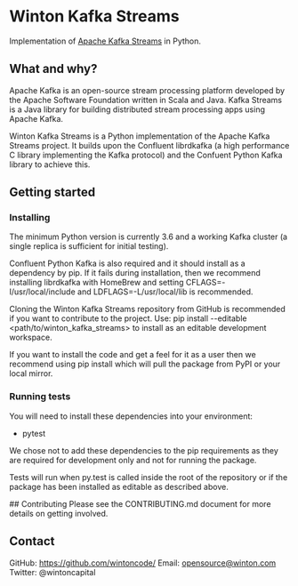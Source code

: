 # Winton Kafka Streams

Implementation of [Apache Kafka Streams](https://kafka.apache.org/documentation/streams/) in Python. 

## What and why?
Apache Kafka is an open-source stream processing platform developed
by the Apache Software Foundation written in Scala and Java. Kafka
Streams is a Java library for building distributed stream processing
apps using Apache Kafka. 

Winton Kafka Streams is a Python implementation of the Apache Kafka
Streams project. It builds upon the Confluent librdkafka (a high
performance C library implementing the Kafka protocol) and the
Confuent Python Kafka library to achieve this. 

## Getting started

### Installing
The minimum Python version is currently 3.6 and a working Kafka
cluster (a single replica is sufficient for initial testing).

Confluent Python Kafka is also required and it should install
as a dependency by pip. If it fails during installation, 
then we recommend installing librdkafka with HomeBrew and setting 
CFLAGS=-I/usr/local/include and LDFLAGS=-L/usr/local/lib is
recommended. 

Cloning the Winton Kafka Streams repository from GitHub is
recommended if you want to contribute to the project. Use: 
pip install --editable <path/to/winton_kafka_streams>
to install as an editable development workspace. 

If you want to install the code and get a feel for it as a user then
we recommend using pip install which will pull the package from PyPI
or your local mirror. 

### Running tests
You will need to install these dependencies into your environment:
 * pytest
 
We chose not to add these dependencies to the pip requirements as they
are required for development only and not for running the package. 

Tests will run when py.test is called inside the root of the repository or 
if the package has been installed as editable as described above. 

## Contributing
Please see the CONTRIBUTING.md document for more details on getting involved. 

## Contact
GitHub: https://github.com/wintoncode/
Email: opensource@winton.com
Twitter: @wintoncapital
